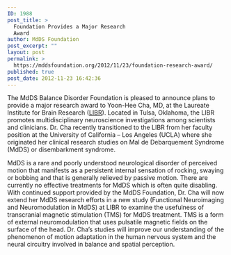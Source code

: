 ```yaml
---
ID: 1988
post_title: >
  Foundation Provides a Major Research
  Award
author: MdDS Foundation
post_excerpt: ""
layout: post
permalink: >
  https://mddsfoundation.org/2012/11/23/foundation-research-award/
published: true
post_date: 2012-11-23 16:42:36
---
```

The MdDS Balance Disorder Foundation is pleased to announce plans to provide a major research award to Yoon-Hee Cha, MD, at the Laureate Institute for Brain Research (<a title="LIBR" href="www.laureateinstitute.org/" target="_blank" rel="noopener">LIBR</a>). Located in Tulsa, Oklahoma, the LIBR promotes multidisciplinary neuroscience investigations among scientists and clinicians. Dr. Cha recently transitioned to the LIBR from her faculty position at the University of California – Los Angeles (UCLA) where she originated her clinical research studies on Mal de Debarquement Syndrome (MdDS) or disembarkment syndrome.

MdDS is a rare and poorly understood neurological disorder of perceived motion that manifests as a persistent internal sensation of rocking, swaying or bobbing and that is generally relieved by passive motion. There are currently no effective treatments for MdDS which is often quite disabling. With continued support provided by the MdDS Foundation, Dr. Cha will now extend her MdDS research efforts in a new study (Functional Neuroimaging and Neuromodulation in MdDS) at LIBR to examine the usefulness of transcranial magnetic stimulation (TMS) for MdDS treatment. TMS is a form of external neuromodulation that uses pulsatile magnetic fields on the surface of the head. Dr. Cha’s studies will improve our understanding of the phenomenon of motion adaptation in the human nervous system and the neural circuitry involved in balance and spatial perception.
